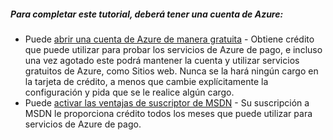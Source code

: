 <div class="wa-note">
  <span class="wa-icon-bulb"></span>
  <h5><a name="note"></a>Para completar este tutorial, deber&aacute; tener una cuenta de Azure:</h5>
  <ul>
    <li>Puede <a href="/en-us/pricing/free-trial/?WT.mc_id=A261C142F">abrir una cuenta de Azure de manera gratuita</a> - Obtiene cr&eacute;dito que puede utilizar para probar los servicios de Azure de pago, e incluso una vez agotado este podr&aacute; mantener la cuenta y utilizar servicios gratuitos de Azure, como Sitios web. Nunca se la har&aacute; ning&uacute;n cargo en la tarjeta de cr&eacute;dito, a menos que cambie expl&iacute;citamente la configuraci&oacute;n y pida que se le realice alg&uacute;n cargo.</li>
    <li>Puede <a href="/en-us/pricing/member-offers/msdn-benefits-details/?WT.mc_id=A261C142F">activar las ventajas de suscriptor de MSDN</a> - Su suscripci&oacute;n a MSDN le proporciona cr&eacute;dito todos los meses que puede utilizar para servicios de Azure de pago.</li>
  <ul>
</div>

  [abrir una cuenta de Azure de manera gratuita]: /en-us/pricing/free-trial/?WT.mc_id=A261C142F
  [activar las ventajas de suscriptor de MSDN]: /en-us/pricing/member-offers/msdn-benefits-details/?WT.mc_id=A261C142F
